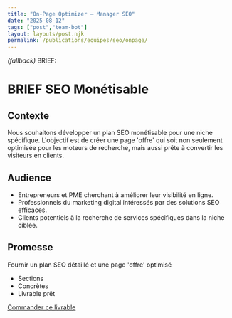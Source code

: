 ```yaml
---
title: "On-Page Optimizer — Manager SEO"
date: "2025-08-12"
tags: ["post","team-bot"]
layout: layouts/post.njk
permalink: /publications/equipes/seo/onpage/
---
```

*(fallback)* BRIEF:
# BRIEF SEO Monétisable

## Contexte
Nous souhaitons développer un plan SEO monétisable pour une niche spécifique. L'objectif est de créer une page 'offre' qui soit non seulement optimisée pour les moteurs de recherche, mais aussi prête à convertir les visiteurs en clients.

## Audience
- Entrepreneurs et PME cherchant à améliorer leur visibilité en ligne.
- Professionnels du marketing digital intéressés par des solutions SEO efficaces.
- Clients potentiels à la recherche de services spécifiques dans la niche ciblée.

## Promesse
Fournir un plan SEO détaillé et une page 'offre' optimisé

- Sections
- Concrètes
- Livrable prêt

<p><a class="btn" href="https://pancarte.gumroad.com/l/seo-onpage?checkout=true" target="_blank" rel="noopener">Commander ce livrable</a></p>
